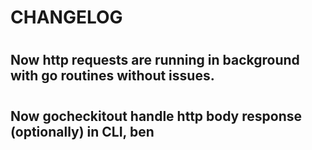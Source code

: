 # CHANGELOG 

#

## Now http requests are running in background with go routines without issues. 

#

## Now gocheckitout handle http body response (optionally) in CLI, ben